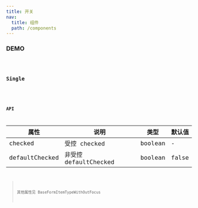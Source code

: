 ```yaml
---
title: 开关
nav:
  title: 组件
  path: /components
---
```


### DEMO

<code src="./demo/basic.tsx" />

### Single

<code src="./demo/single.tsx" />

### API

| 属性 | 说明 | 类型 | 默认值 |
| --- | --- | --- | --- |
| checked | 受控 checked | boolean | - |
| defaultChecked | 非受控 defaultChecked | boolean | false |

> 其他属性见 BaseFormItemTypeWithOutFocus
